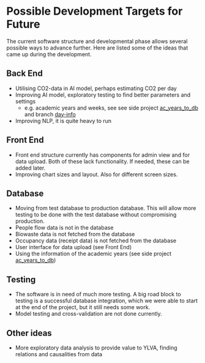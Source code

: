 # Possible Development Targets for Future

The current software structure and developmental phase allows several possible ways to advance further. Here are listed some of the ideas that came up during the development.

## Back End

- Utilising CO2-data in AI model, perhaps estimating CO2 per day  
- Improving AI model, exploratory testing to find better parameters and settings  
  - e.g. academic years and weeks, see see side project [ac_years_to_db](https://github.com/Food-Waste-Optimization/ac_years_to_db) and branch [day-info](https://github.com/Food-Waste-Optimization/Food-Waste-Optimization/tree/day-info)
- Improving NLP, it is quite heavy to run  

## Front End

- Front end structure currently has components for admin view and for data upload. Both of these lack functionality. If needed, these can be added later.  
- Improving chart sizes and layout. Also for different screen sizes.  

## Database

- Moving from test database to production database. This will allow more testing to be done with the test database without compromising production.  
- People flow data is not in the database
- Biowaste data is not fetched from the database
- Occupancy data (receipt data) is not fetched from the database
- User interface for data upload (see Front End)
- Using the information of the academic years (see side project [ac_years_to_db](https://github.com/Food-Waste-Optimization/ac_years_to_db))


## Testing

- The software is in need of much more testing. A big road block to testing is a successful database integration, which we were able to start at the end of the project, but it still needs some work.
- Model testing and cross-validation are not done currently.

## Other ideas

- More exploratory data analysis to provide value to YLVA, finding relations and causalities from data  
